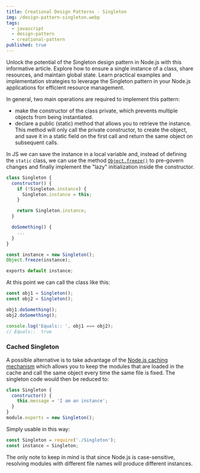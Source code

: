 ```yaml
---
title: Creational Design Patterns - Singleton
img: /design-pattern-singleton.webp
tags:
  - javascript
  - design-pattern
  - creational-pattern
published: true
---
```


Unlock the potential of the Singleton design pattern in Node.js with this informative article. Explore how to ensure a single instance of a class, share resources, and maintain global state. Learn practical examples and implementation strategies to leverage the Singleton pattern in your Node.js applications for efficient resource management.

<!--more-->

In general, two main operations are required to implement this pattern:

- make the constructor of the class private, which prevents multiple objects from being instantiated.
- declare a public (static) method that allows you to retrieve the instance. This method will only call the private constructor, to create the object, and save it in a static field on the first call and return the same object on subsequent calls.

In JS we can save the instance in a local variable and, instead of defining the `static` class, we can use the method [`Object.freeze()`](https://developer.mozilla.org/en-US/docs/Web/JavaScript/Reference/Global_Objects/Object/freeze?retiredLocale=en) to pre-govern changes and finally implement the "lazy" initialization inside the constructor.

```javascript
class Singleton {
  constructor() {
    if (!Singleton.instance) {
      Singleton.instance = this;
    }

    return Singleton.instance;
  }

  doSomething() {
    ...
  }
}

const instance = new Singleton();
Object.freeze(instance);

exports default instance;
```

At this point we can call the class like this:

```javascript
const obj1 = Singleton();
const obj2 = Singleton();

obj1.doSomething();
obj2.doSomething();

console.log('Equals:: ', obj1 === obj2);
// Equals::  true
```

### Cached Singleton

A possible alternative is to take advantage of the [Node.js caching mechanism](https://nodejs.org/api/modules.html#modules_caching) which allows you to keep the modules that are loaded in the cache and call the same object every time the same file is fixed. The singleton code would then be reduced to:

```javascript
class Singleton {
  constructor() {
    this.message = 'I am an instance';
  }
}
module.exports = new Singleton();
```

Simply usable in this way:

```javascript
const Singleton = require('./Singleton');
const instance = Singleton;
```

The only note to keep in mind is that since Node.js is case-sensitive, resolving modules with different file names will produce different instances.
